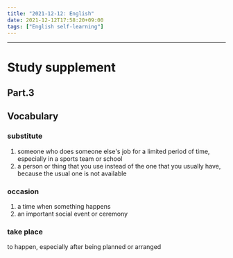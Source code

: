 ```yaml
---
title: "2021-12-12: English"
date: 2021-12-12T17:58:20+09:00
tags: ["English self-learning"]
---
```


---
# Study supplement
## Part.3
## Vocabulary
### substitute
1. someone who does someone else's job for a limited period of time, especially in a sports team or school
2. a person or thing that you use instead of the one that you usually have, because the usual one is not available

### occasion
1. a time when something happens
2. an important social event or ceremony

### take place
to happen, especially after being planned or arranged
